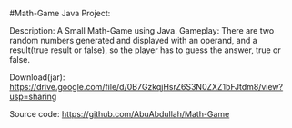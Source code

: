 #Math-Game
Java Project:

Description: A Small Math-Game using Java.
Gameplay: There are two random numbers generated and displayed with an operand, and a result(true result or false),
          so the player has to guess the answer, true or false.
          
Download(jar): https://drive.google.com/file/d/0B7GzkqjHsrZ6S3N0ZXZ1bFJtdm8/view?usp=sharing

Source code: https://github.com/AbuAbdullah/Math-Game
